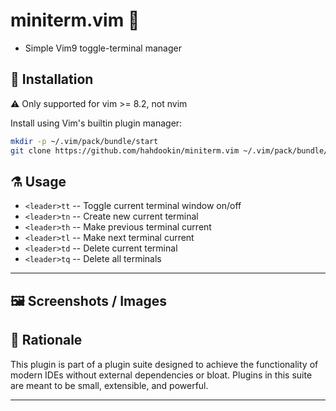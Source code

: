 # miniterm.vim :bookmark:
- Simple Vim9 toggle-terminal manager

## :hammer: Installation
:warning: Only supported for vim >= 8.2, not nvim

Install using Vim's builtin plugin manager:
```sh
mkdir -p ~/.vim/pack/bundle/start
git clone https://github.com/hahdookin/miniterm.vim ~/.vim/pack/bundle/start/miniterm.vim
```

## :alembic: Usage
- `<leader>tt` -- Toggle current terminal window on/off
- `<leader>tn` -- Create new current terminal
- `<leader>th` -- Make previous terminal current
- `<leader>tl` -- Make next terminal current
- `<leader>td` -- Delete current terminal
- `<leader>tq` -- Delete all terminals

---

## :framed_picture: Screenshots / Images

## :memo: Rationale
This plugin is part of a plugin suite designed to achieve the functionality of modern IDEs without external dependencies or bloat. Plugins in this suite are meant to be small, extensible, and powerful. 

--- 
